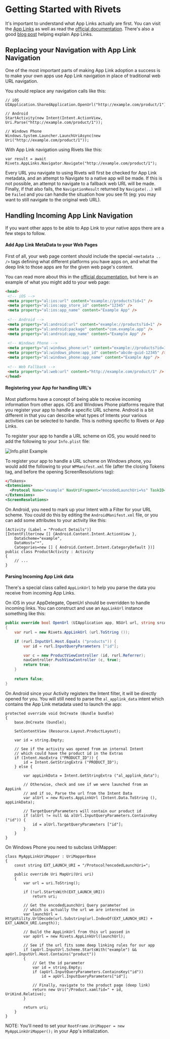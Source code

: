# Getting Started with Rivets
It's important to understand what App Links actually are first.  You can visit the [App Links](http://applinks.org) as well as read the [official documentation](http://applinks.org/documentation/).  There's also a good [blog post](http://redth.info/what-are-app-links) helping explain App Links.

## Replacing your Navigation with App Link Navigation
One of the most important parts of making App Link adoption a success is to make your own apps use App Link navigation in place of traditional web URL navigation.  

You should replace any navigation calls like this:

```
// iOS
UIApplication.SharedApplication.OpenUrl("http://example.com/product/1");

// Android
StartActivity(new Intent(Intent.ActionView, Uri.Parse("http://example.com/product/1"));

// Windows Phone
Windows.System.Launcher.LaunchUriAsync(new Uri("http://example.com/product/1"));
```
With App Link navigation using Rivets like this:

```
var result = await Rivets.AppLinks.Navigator.Navigate("http://example.com/product/1");
``` 

Every URL you navigate to using Rivets will first be checked for App Link metadata, and an attempt to Navigate to a native app will be made.  If this is not possible, an attempt to navigate to a fallback web URL will be made.  Finally, if that also fails, the `NavigationResult` returned by `Navigate(..)` will be `Failed` and you can handle the situation how you see fit (eg: you may want to still navigate to the original web URL).

## Handling Incoming App Link Navigation

If you want other apps to be able to App Link to your native apps there are a few steps to follow.


#### Add App Link MetaData to your Web Pages

First of all, your web page content should include the special `<metadata .. />` tags defining what different platforms you have apps on, and what the deep link to those apps are for the given web page's content.

You can read more about this in the [official documentation](http://applinks.org/documentation/), but here is an example of what you might add to your web page:

```html
<head>
 <!-- iOS -->
 <meta property="al:ios:url" content="example://products?id=1" />
 <meta property="al:ios:app_store_id" content="12345" />
 <meta property="al:ios:app_name" content="Example App" />
 
 <!-- Android -->
 <meta property="al:android:url" content="example://products?id=1" />
 <meta property="al:android:package" content="com.example.app" />
 <meta property="al:android:app_name" content="Example App" />
 
 <!-- Windows Phone -->
 <meta property="al:windows_phone:url" content="example://products?id=1" />
 <meta property="al:windows_phone:app_id" content="abcde-guid-12345" />
 <meta property="al:windows_phone:app_name" content="Example App" />
  
 <!-- Web Fallback -->
 <meta property="al:web:url" content="http://example.com/product/1" />
</head>
```


#### Registering your App for handling URL's

Most platforms have a concept of being able to receive incoming information from other apps.  iOS and Windows Phone platforms require that you register your app to handle a specific URL scheme.  Android is a bit different in that you can describe what types of Intents your various activities can be selected to handle.  This is nothing specific to Rivets or App Links.

To register your app to handle a URL scheme on iOS, you would need to add the following to your `Info.plist` file:

![Info.plist Example](https://raw.githubusercontent.com/Redth/Rivets/master/component/iOSInfoPlist.png)

To register your app to handle a URL scheme on Windows phone, you would add the following to your `WPManifest.xml` file (after the closing Tokens tag, and before the opening ScreenResolutions tag):

```xml
</Tokens>
<Extensions>
  <Protocol Name="example" NavUriFragment="encodedLaunchUri=%s" TaskID="_default" />
</Extensions>
<ScreenResolutions>
```

On Android, you need to mark up your Intent with a Filter for your URL scheme.  You could do this by editing the `AndroidManifest.xml` file, or you can add some attributes to your activity like this:

```
[Activity (Label = "Product Details")]			
[IntentFilter(new [] {Android.Content.Intent.ActionView }, 
	DataScheme="example", 
	DataHost="*", 
	Categories=new [] { Android.Content.Intent.CategoryDefault })]
public class ProductActivity : Activity
{
	// ...
}
```


#### Parsing Incoming App Link data

There's a special class called `AppLinkUrl` to help you parse the data you receive from incoming App Links.

On iOS in your AppDelegate, OpenUrl should be overridden to handle incoming links.  You can construct and use an `AppLinkUrl` instance something like this:

```csharp
public override bool OpenUrl (UIApplication app, NSUrl url, string srcApp, NSObject annotation)
{
	var rurl = new Rivets.AppLinkUrl (url.ToString ());

	if (rurl.InputUrl.Host.Equals ("products")) {
		var id = rurl.InputQueryParameters ["id"];

		var c = new ProductViewController (id, rurl.Referrer);
		navController.PushViewController (c, true);
		return true;
	}
	
	return false;
}

```

On Android since your Activity registers the Intent filter, it will be directly opened for you.  You will still need to parse the `al_applink_data` intent which contains the App Link metadata used to launch the app:

```
protected override void OnCreate (Bundle bundle)
{
	base.OnCreate (bundle);

	SetContentView (Resource.Layout.ProductLayout);

	var id = string.Empty;

	// See if the activity was opened from an internal Intent
	// which could have the product id in the Extras
	if (Intent.HasExtra ("PRODUCT_ID")) {
		id = Intent.GetStringExtra ("PRODUCT_ID");
	} else {

		var appLinkData = Intent.GetStringExtra ("al_applink_data");

		// Otherwise, check and see if we were launched from an AppLink
		// and if so, Parse the url from the Intent Data
		var alUrl = new Rivets.AppLinkUrl (Intent.Data.ToString (), appLinkData);

		// TargetQueryParameters will contain our product id
		if (alUrl != null && alUrl.InputQueryParameters.ContainsKey ("id")) {
			id = alUrl.TargetQueryParameters ["id"];
		}
	}
}
```

On Windows Phone you need to subclass UriMapper:

```
class MyAppLinkUriMapper : UriMapperBase
{
    const string EXT_LAUNCH_URI = "/Protocol?encodedLaunchUri=";

    public override Uri MapUri(Uri uri)
    {
        var url = uri.ToString();

        if (!url.StartsWith(EXT_LAUNCH_URI))
            return uri;

        // Get the encodedLaunchUri Query parameter 
        // which is actually the url we are interested in
        var launchUrl = HttpUtility.UrlDecode(url.Substring(url.IndexOf(EXT_LAUNCH_URI) + EXT_LAUNCH_URI.Length));
        
        // Build the AppLinkUrl from this url passed in
        var apUrl = new Rivets.AppLinkUrl(launchUrl);

        // See if the url fits some deep linking rules for our app
        if (apUrl.InputUrl.Scheme.StartsWith("example") && apUrl.InputUrl.Host.Contains("product"))
        {
            // Get the id parameter
            var id = string.Empty;
            if (apUrl.InputQueryParameters.ContainsKey("id"))
                id = apUrl.InputQueryParameters["id"];

            // Finally, navigate to the product page (deep link)
            return new Uri("/Product.xaml?id=" + id, UriKind.Relative);
        }

        return uri;                        
    }
}
```

NOTE: You'll need to set your `RootFrame.UriMapper = new MyAppLinkUriMapper();` in your App's initialization.



